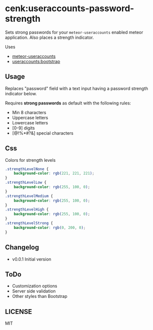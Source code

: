 # cenk:useraccounts-password-strength
Sets strong passwords for your `meteor-useraccounts` enabled meteor application. Also places a strength indicator.

Uses
- [meteor-useraccounts](https://github.com/meteor-useraccounts/core)
- [useraccounts:bootstrap](https://github.com/meteor-useraccounts/bootstrap/)

## Usage
Replaces "password" field with a text input having a password strength indicator below.

Requires **strong passwords** as default with the following rules:

- Min 8 characters
- Uppercase letters
- Lowercase letters
- [0-9] digits
- [$@$!%*#?&] special characters

## Css
Colors for strength levels
``` css
.strengthLevelNone {
    background-color: rgb(221, 221, 221);
}
.strengthLevelLow {
    background-color: rgb(255, 100, 0);
}
.strengthLevelMedium {
    background-color: rgb(255, 100, 0);
}
.strengthLevelHigh {
    background-color: rgb(255, 100, 0);
}
.strengthLevelStrong {
    background-color: rgb(0, 200, 0);
}
```

## Changelog
- v0.0.1 Initial version

## ToDo
- Customization options
- Server side validation
- Other styles than Bootstrap

## LICENSE
MIT
